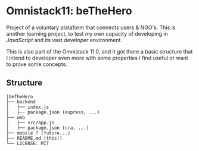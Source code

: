 # Omnistack11: beTheHero

Project of a voluntary plataform that connects users & NGO's. This is another learning project, to test my own capacity of developing in *JavaScript* and its vast _developer_ environment. 

This is also part of the Omnistack 11.0, and it got there a basic structure that I intend to developer even more with some properties I find useful or want to prove some concepts.

## Structure

```shell
|beTheHero
├── backend
│   ├── index.js
│   ├── package.json (express, ...)
├── web
│   ├── src/app.js
│   ├── package.json (cra, ...)
├── mobile ? (future...)
├── README.md (this!)
└── LICENSE: MIT
```
